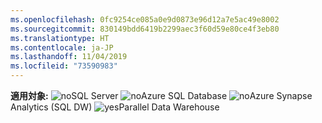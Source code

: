 ```yaml
---
ms.openlocfilehash: 0fc9254ce085a0e9d0873e96d12a7e5ac49e8002
ms.sourcegitcommit: 830149bdd6419b2299aec3f60d59e80ce4f3eb80
ms.translationtype: HT
ms.contentlocale: ja-JP
ms.lasthandoff: 11/04/2019
ms.locfileid: "73590983"
---
```

<Token>**適用対象:** ![no](media/no.png)SQL Server ![no](media/no.png)Azure SQL Database ![no](media/no.png)Azure Synapse Analytics (SQL DW) ![yes](media/yes.png)Parallel Data Warehouse </Token>

